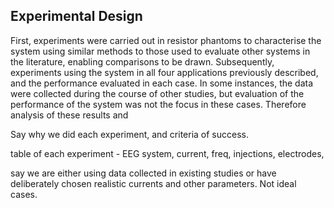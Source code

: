 ## Experimental Design

First, experiments were carried out in resistor phantoms to characterise the system using similar methods to those used to evaluate other systems in the literature, enabling comparisons to be drawn. Subsequently, experiments using the system in all four applications previously described, and the performance evaluated in each case. In some instances, the data were collected during the course of other studies, but evaluation of the performance of the system was not the focus in these cases. Therefore analysis of these results and 



Say why we did each experiment, and criteria of success.

table of each experiment - EEG system, current, freq, injections, electrodes, 

say we are either using data collected in existing studies or have deliberately chosen realistic currents and other parameters. Not ideal cases.